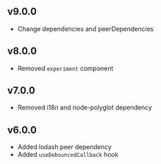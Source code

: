 ## v9.0.0
- Change dependencies and peerDependencies

## v8.0.0
- Removed `experiment` component

## v7.0.0
- Removed i18n and node-polyglot dependency

## v6.0.0
- Added lodash peer dependency
- Added `useDebouncedCallback` hook
